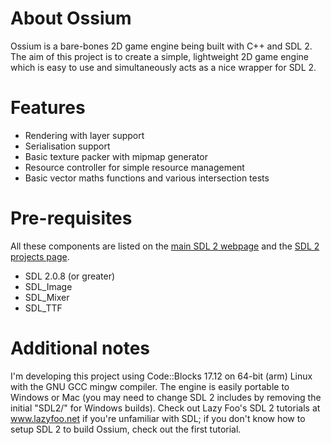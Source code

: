 # About Ossium
Ossium is a bare-bones 2D game engine being built with C++ and SDL 2. The aim of this project is to create a simple, lightweight 2D game engine which is easy to use and simultaneously acts as a nice wrapper for SDL 2.

# Features
* Rendering with layer support
* Serialisation support
* Basic texture packer with mipmap generator
* Resource controller for simple resource management
* Basic vector maths functions and various intersection tests

# Pre-requisites
All these components are listed on the [main SDL 2 webpage](https://www.libsdl.org/download-2.0.php) and the [SDL 2 projects page](https://www.libsdl.org/projects).
* SDL 2.0.8 (or greater)
* SDL_Image
* SDL_Mixer
* SDL_TTF

# Additional notes
I'm developing this project using Code::Blocks 17.12 on 64-bit (arm) Linux
with the GNU GCC mingw compiler. The engine is easily portable to Windows or Mac (you may need to change SDL 2 includes by removing the initial "SDL2/" for Windows builds).
Check out Lazy Foo's SDL 2 tutorials at www.lazyfoo.net if you're unfamiliar with SDL; if you don't know how to setup SDL 2 to build Ossium, check out the first tutorial.
